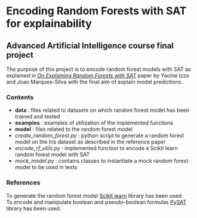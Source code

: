 # Encoding Random Forests with SAT for explainability
## Advanced Artificial Intelligence course final project
The purpose of this project is to encode random forest models with SAT as explained in [*On Explaining Random Forests with SAT*](https://www.ijcai.org/proceedings/2021/0356.pdf) paper by Yacine Izza and Joao Marques-Silva with the final aim of explain model predictions.
### Contents
* **data** : files related to datasets on which random forest model has been trained and tested
* **examples** : examples of utilization of the implemented functions
* **model** : files related to the random forest model
* *create_random_forest.py* : python script to generate a random forest model on the Iris dataset as described in the reference paper
* *encode_rf_utils.py* : implemented function to encode a Scikit learn random forest model with SAT
* *mock_model.py* : contains classes to instantiate a mock random forest model to be used in tests
### References
To generate the random forest model [Scikit learn](https://scikit-learn.org/stable/) library has been used.\
To encode and manipulate boolean and pseudo-boolean formulas [PySAT](https://pysathq.github.io/) library has been used.
